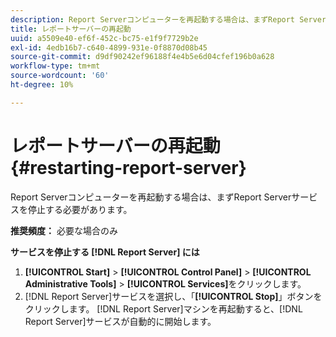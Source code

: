 ```yaml
---
description: Report Serverコンピューターを再起動する場合は、まずReport Serverサービスを停止する必要があります。
title: レポートサーバーの再起動
uuid: a5509e40-ef6f-452c-bc75-e1f9f7729b2e
exl-id: 4edb16b7-c640-4899-931e-0f8870d08b45
source-git-commit: d9df90242ef96188f4e4b5e6d04cfef196b0a628
workflow-type: tm+mt
source-wordcount: '60'
ht-degree: 10%

---
```


# レポートサーバーの再起動{#restarting-report-server}

Report Serverコンピューターを再起動する場合は、まずReport Serverサービスを停止する必要があります。

**推奨頻度：** 必要な場合のみ

**サービスを停止する [!DNL Report Server] には**

1. **[!UICONTROL Start]** > **[!UICONTROL Control Panel]** > **[!UICONTROL Administrative Tools]** > **[!UICONTROL Services]**&#x200B;をクリックします。
1. [!DNL Report Server]サービスを選択し、「**[!UICONTROL Stop]**」ボタンをクリックします。
[!DNL Report Server]マシンを再起動すると、[!DNL Report Server]サービスが自動的に開始します。
